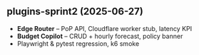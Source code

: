 ## plugins-sprint2 (2025-06-27)
* **Edge Router** – PoP API, Cloudflare worker stub, latency KPI
* **Budget Copilot** – CRUD + hourly forecast, policy banner
* Playwright & pytest regression, k6 smoke

